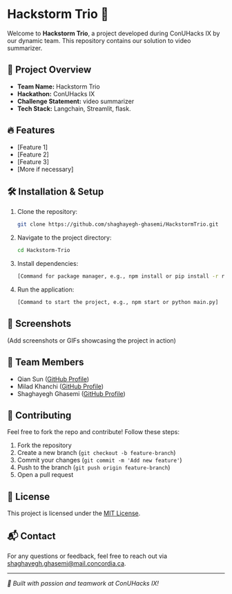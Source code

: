 # Hackstorm Trio 🚀

Welcome to **Hackstorm Trio**, a project developed during ConUHacks IX by our dynamic team. This repository contains our solution to video summarizer.

## 📌 Project Overview

- **Team Name:** Hackstorm Trio
- **Hackathon:** ConUHacks IX
- **Challenge Statement:** video summarizer
- **Tech Stack:** Langchain, Streamlit, flask.

## 🔥 Features

- [Feature 1]
- [Feature 2]
- [Feature 3]
- [More if necessary]

## 🛠️ Installation & Setup

1. Clone the repository:
   ```sh
   git clone https://github.com/shaghayegh-ghasemi/HackstormTrio.git
   ```
2. Navigate to the project directory:
   ```sh
   cd Hackstorm-Trio
   ```
3. Install dependencies:
   ```sh
   [Command for package manager, e.g., npm install or pip install -r requirements.txt]
   ```
4. Run the application:
   ```sh
   [Command to start the project, e.g., npm start or python main.py]
   ```

## 📸 Screenshots
(Add screenshots or GIFs showcasing the project in action)

## 👥 Team Members

- Qian Sun ([GitHub Profile](https://github.com/chin-sun))
- Milad Khanchi ([GitHub Profile](https://github.com/Milad-Khanchi))
- Shaghayegh Ghasemi ([GitHub Profile](https://github.com/shaghayegh-ghasemi))

## 🤝 Contributing

Feel free to fork the repo and contribute! Follow these steps:
1. Fork the repository
2. Create a new branch (`git checkout -b feature-branch`)
3. Commit your changes (`git commit -m 'Add new feature'`)
4. Push to the branch (`git push origin feature-branch`)
5. Open a pull request

## 📜 License

This project is licensed under the [MIT License](LICENSE).

## 📬 Contact
For any questions or feedback, feel free to reach out via shaghayegh.ghasemi@mail.concordia.ca.

---

_🚀 Built with passion and teamwork at ConUHacks IX!_
